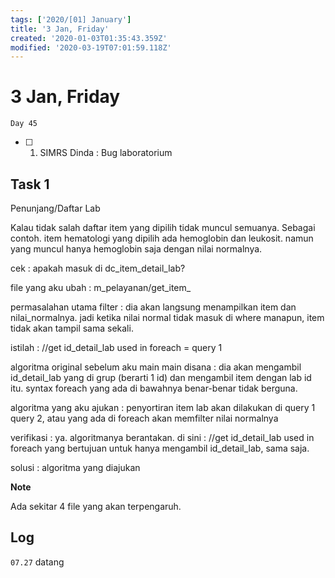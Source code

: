 ```yaml
---
tags: ['2020/[01] January']
title: '3 Jan, Friday'
created: '2020-01-03T01:35:43.359Z'
modified: '2020-03-19T07:01:59.118Z'
---
```


# 3 Jan, Friday

`Day 45`

- [ ] 1. SIMRS Dinda : Bug laboratorium

## Task 1

Penunjang/Daftar Lab

Kalau tidak salah daftar item yang dipilih tidak muncul semuanya. Sebagai contoh. item hematologi yang dipilih ada hemoglobin dan leukosit. namun yang muncul hanya hemoglobin saja dengan nilai normalnya. 

cek : apakah masuk di dc_item_detail_lab?

file yang aku ubah : m_pelayanan/get_item_

permasalahan utama filter : 
dia akan langsung menampilkan item dan nilai_normalnya. jadi ketika nilai normal tidak masuk di where manapun, item tidak akan tampil sama sekali.

istilah : //get id_detail_lab used in foreach = query 1

algoritma original sebelum aku main main disana :
dia akan mengambil id_detail_lab yang di grup (berarti 1 id) dan mengambil item dengan lab id itu. syntax foreach yang ada di bawahnya benar-benar tidak berguna. 

algoritma yang aku ajukan : 
penyortiran item lab akan dilakukan di query 1
query 2, atau yang ada di foreach akan memfilter nilai normalnya

verifikasi : ya. algoritmanya berantakan. di sini : //get id_detail_lab used in foreach
yang bertujuan untuk hanya mengambil id_detail_lab, sama saja. 

solusi : algoritma yang diajukan

**Note**

Ada sekitar 4 file yang akan terpengaruh. 

## Log
`07.27` datang
